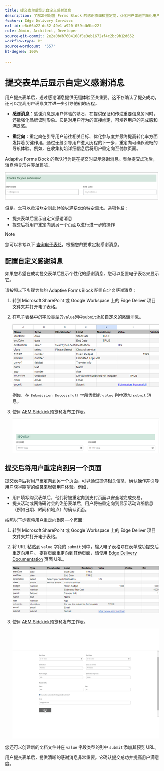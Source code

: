 ```yaml
---
title: 提交表单后显示自定义感谢消息
description: 了解如何配置 Forms Block 的感谢页面和重定向，优化用户体验并简化用户历程。
feature: Edge Delivery Services
exl-id: e6c66b22-dc52-49e3-a920-059adb5be22f
role: Admin, Architect, Developer
source-git-commit: 2e2a0bdb7604168f0e3eb1672af4c2bc9b12d652
workflow-type: ht
source-wordcount: '557'
ht-degree: 100%

---
```


# 提交表单后显示自定义感谢消息

用户提交表单后，通过感谢消息提供无缝体验至关重要。这不仅确认了提交成功，还可以提高用户满意度并进一步引导他们的历程。

- **感谢消息**：感谢消息是用户体验的基石，在提供保证和传递重要信息的同时，还能强化品牌识别形象。它是对用户行为的直接肯定，可培养用户的完成感和满足感。

- **重定向**：重定向在引导用户前往相关目标、优化参与度并最终提高转化率方面发挥着关键作用。通过无缝引导用户进入历程的下一步，重定向可确保流畅的导航体验。例如，在收集初始详细信息后将用户重定向至付款页面。

Adaptive Forms Block 的默认行为是在提交时显示感谢消息。表单提交成功后，消息将显示在表单顶部。

![默认感谢消息](/help/edge/assets/thank-you-message.png)

但是，您可以灵活地定制此体验以满足您的特定需求。选项包括：

- 提交表单后显示自定义感谢消息
- 提交后将用户重定向到另一个页面以进行进一步的操作

>[!NOTE]
>
> 您可以参考以下 [查询电子表格](/help/edge/docs/forms/assets/enquiry.xlsx)，根据您的要求定制感谢消息。

## 配置自定义感谢消息

如果您希望在成功提交表单后显示个性化的感谢消息，您可以配置电子表格来显示它。

请按照以下步骤为您的 Adaptive Forms Block 配置自定义感谢消息：

1. 转到 Microsoft SharePoint 或 Google Workspace 上的 Edge Deliver 项目文件夹并打开电子表格。
1. 在电子表格中的字段类型的`value`列中`submit`添加自定义的感谢消息。

   ![定制感谢消息](/help/edge/docs/forms/assets/thankyou-custommessage.png)

   例如，在 `Submission Successful!` 字段类型的 `value` 列中添加 `submit` 消息。

1. 使用 [AEM Sidekick](https://www.aem.live/developer/tutorial#preview-and-publish-your-content)预览和发布工作表。

   ![定制感谢消息](/help/edge/docs/forms/assets/customized-thank-you-message.png)

## 提交后将用户重定向到另一个页面

提交表单后将用户重定向到另一个页面，可以通过提供相关信息、确认操作并引导用户获得期望的结果来增强用户体验。例如，

- 用户填写购买表单后，他们将被重定向到支付页面以安全地完成交易。
- 提交活动或网络研讨会的注册表单后，用户将被重定向到显示活动详细信息（例如日期、时间和地点）的确认页面。

按照以下步骤将用户重定向到另一个页面：

1. 转到 Microsoft SharePoint 或 Google Workspace 上的 Edge Deliver 项目文件夹并打开电子表格。
1. 将 URL 粘贴到 `value` 字段的 `submit` 列中，输入电子表格以在表单成功提交后重定向用户。
要将页面重定向到其他页面，请使用 [Edge Delivery Documentation](https://www.aem.live/docs/) 页面 URL。

   ![感谢重定向 URL](/help/edge/docs/forms/assets/thankyou-redirecturl.png)

1. 使用 [AEM Sidekick](https://www.aem.live/developer/tutorial#preview-and-publish-your-content)预览和发布工作表。

   ![重定向感谢消息](/help/edge/docs/forms/assets/thankyou-redirectpage.gif)

您还可以创建新的文档文件并在 `value` 字段类型的列中 `submit` 添加其预览 URL。

用户提交表单后，提供清晰的感谢消息非常重要。它确认提交成功并提高用户满意度。

